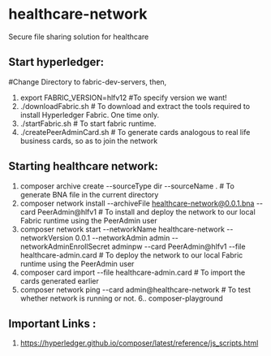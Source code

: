 # healthcare-network

Secure file sharing solution for healthcare

## Start hyperledger:
#Change Directory to fabric-dev-servers, then,
1. export FABRIC_VERSION=hlfv12 #To specify version we want!
2. ./downloadFabric.sh # To download and extract the tools required to install Hyperledger Fabric. One time only.
3. ./startFabric.sh  # To start fabric runtime.
4. ./createPeerAdminCard.sh # To generate cards analogous to real life business cards, so as to join the network

## Starting healthcare network:
1. composer archive create --sourceType dir --sourceName . # To generate BNA file in the current directory 
2. composer network install --archiveFile healthcare-network@0.0.1.bna --card PeerAdmin@hlfv1 # To install and deploy the network to our local Fabric runtime using the PeerAdmin user
3. composer network start --networkName healthcare-network --networkVersion 0.0.1 --networkAdmin admin --networkAdminEnrollSecret adminpw --card PeerAdmin@hlfv1 --file healthcare-admin.card # To deploy the network to our local Fabric runtime using the PeerAdmin user
4. composer card import --file healthcare-admin.card # To import the cards generated earlier 
5. composer network ping --card admin@healthcare-network # To test whether network is running or not.
6.. composer-playground


## Important Links : 
1. https://hyperledger.github.io/composer/latest/reference/js_scripts.html